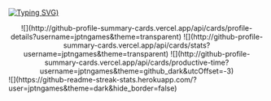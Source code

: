 [![Typing SVG](https://readme-typing-svg.herokuapp.com?font=Fira+Code&pause=1000&color=39FF14&center=true&random=true&width=435&lines=Hello+%F0%9F%91%8B;My+name+is+Jo%C3%A3o+Pedro;I'm+14+years+old;I'm+from+Brazil;I'm+studying+Python+and+JavaScript;Be+welcome+%3A))](https://git.io/typing-svg)

<div align="center">
  ![](http://github-profile-summary-cards.vercel.app/api/cards/profile-details?username=jptngames&theme=transparent)
  ![](http://github-profile-summary-cards.vercel.app/api/cards/stats?username=jptngames&theme=transparent)
  ![](http://github-profile-summary-cards.vercel.app/api/cards/productive-time?username=jptngames&theme=github_dark&utcOffset=-3)
</div>
![](https://github-readme-streak-stats.herokuapp.com/?user=jptngames&theme=dark&hide_border=false)<br/>
